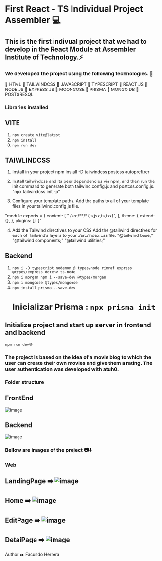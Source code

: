# First React - TS Individual Project Assembler :computer:

## This is the first indivual project that we had to develop in the React Module at Assembler Institute of Technology.:zap:

### We developed the project using the following technologies. :open_file_folder:

:rocket: HTML 
:art: TAILWINDCSS 
:rocket: JAVASCRIPT 
:rocket: TYPESCRIPT 
:rocket: REACT JS 
:brain: NODE JS 
:brain: EXPRESS JS 
:floppy_disk: MOONGOSE 
:floppy_disk: PRISMA 
:floppy_disk: MONGO DB 
:floppy_disk: POSTGRESQL 

### Libraries installed
## VITE 
 1) ```npm create vite@latest```
 2) ```npm install```
 3) ```npm run dev```
    
## TAIWLINDCSS
1) Install in your project
npm install -D tailwindcss postcss autoprefixer

2) Install tailwindcss and its peer 
dependencies via npm, and then run 
the init command to generate both 
tailwind.config.js and postcss.config.js.
"npx tailwindcss init -p"

3) Configure your template paths.
Add the paths to all of your template 
files in your tailwind.config.js file.

"module.exports = {
  content: [
    "./src/**/*.{js,jsx,ts,tsx}",
  ],
  theme: {
    extend: {},
  },
  plugins: [],
}"

4) Add the Tailwind directives to your CSS
Add the @tailwind directives for each of Tailwind’s 
layers to your ./src/index.css file.
"@tailwind base;"
"@tailwind components;"
"@tailwind utilities;"

## Backend
1) ```npm i -D typescript nodemon @ types/node rimraf express @types/express dotenv ts-node```
2) ```npm i morgan npm i --save-dev @types/morgan```
3) ```npm i mongoose @types/mongoose```
4) ```npm install prisma --save-dev```
    # Inicializar Prisma : ```npx prisma init```

## Initialize project and start up server in frontend and backend
```npm run dev```:globe_with_meridians:

### The project is based on the idea of a movie blog to which the user can create their own movies and give them a rating. The user authentication was developed with atuh0. 

### Folder structure
## FrontEnd
![image](https://github.com/facundh23/movieHubFront-Assembler/assets/90207514/77d14125-e5f6-4295-ba9e-a6d321b23ac0)
## Backend
![image](https://github.com/facundh23/movieHubFront-Assembler/assets/90207514/f3a298ec-d435-4754-a341-aaf894d61072)

### Bellow are images of the project 📷:arrow_down:

### Web
## LandingPage :arrow_right:  ![image](https://github.com/facundh23/movieHubFront-Assembler/assets/90207514/ab07ff73-021c-4301-a9d0-6cb1e1f4458e)
## Home :arrow_right:  ![image](https://github.com/facundh23/movieHubFront-Assembler/assets/90207514/bbb01837-7dca-420b-a31b-f7593f97cf74)
## EditPage :arrow_right:  ![image](https://github.com/facundh23/movieHubFront-Assembler/assets/90207514/80c66081-133d-4eec-841c-23ca41096745)
## DetaiPage :arrow_right:  ![image](https://github.com/facundh23/movieHubFront-Assembler/assets/90207514/0ab10a32-347a-43d4-bee1-5ecd88d8b3b5)





Author :black_nib:
Facundo Herrera
